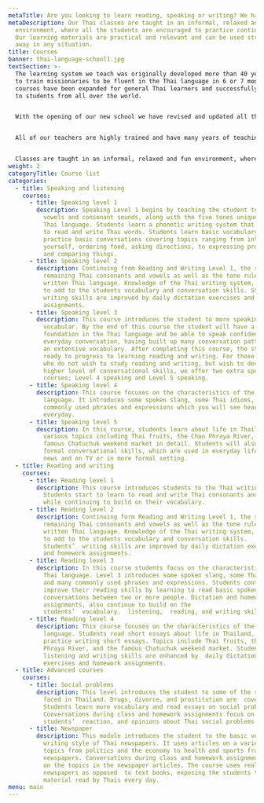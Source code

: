 ```yaml
---
metaTitle: Are you looking to learn reading, speaking or writing? We have it all!
metaDescription: Our Thai classes are taught in an informal, relaxed and fun
  environment, where all the students are encouraged to practice continuously.
  Our learning materials are practical and relevant and can be used straight
  away in any situation.
title: Courses
banner: thai-language-school1.jpg
textSection: >-
  The learning system we teach was originally developed more than 40 years ago
  to train missionaries to be fluent in the Thai language in 6 or 7 months, the
  courses have been expanded for general Thai learners and successfully taught
  to students from all over the world.


  With the opening of our new school we have revised and updated all the course materials, so everything you will learn is relevant to modern Thai society while still teaching you all about our beautiful Thai culture and traditions.


  All of our teachers are highly trained and have many years of teaching experience. We are committed to excellence in the teaching of the Thai language and strive to make our students the best language students they can be. We are passionate about teaching Thai language!


  Classes are taught in an informal, relaxed and fun environment, where all the students are encouraged to participate in all areas of Thai language and practice continuously. Students learn materials that are practical and relevant and can be used straight away in any situation.
weight: 2
categoryTitle: Course list
categories:
  - title: Speaking and listening
    courses:
      - title: Speaking level 1
        description: Speaking Level 1 begins by teaching the student to pronounce Thai
          vowels and consonant sounds, along with the five tones unique to the
          Thai language. Students learn a phonetic writing system that is used
          to read and write Thai words. Students learn basic vocabulary and
          practice basic conversations covering topics ranging from introducing
          yourself, ordering food, asking directions, to expressing preferences
          and comparing things.
      - title: Speaking level 2
        description: Continuing from Reading and Writing Level 1, the students learn the
          remaining Thai consonants and vowels as well as the tone rules of the
          written Thai language. Knowledge of the Thai writing system, continues
          to add to the students vocabulary and conversation skills. Students’
          writing skills are improved by daily dictation exercises and homework
          assignments.
      - title: Speaking level 3
        description: This course introduces the student to more speaking patterns and
          vocabular. By the end of this course the student will have a strong
          foundation in the Thai language and be able to speak confidently in
          everyday conversation, having built up many conversation patterns and
          an extensive vocabulary. After completing this course, the student is
          ready to progress to learning reading and writing. For those students
          who do not wish to study reading and writing, but wish to developer a
          higher level of conversational skills, we offer two extra speaking
          courses; Level 4 speaking and Level 5 speaking.
      - title: Speaking level 4
        description: This course focuses on the characteristics of the spoken Thai
          language. It introduces some spoken slang, some Thai idioms, and many
          commonly used phrases and expressions which you will see hear and use
          everyday.
      - title: Speaking level 5
        description: In this course, students learn about life in Thailand, and discuss
          various topics including Thai fruits, the Chao Phraya River, and the
          famous Chatuchuk weekend market in detail. Students will also learn
          formal conversational skills, which are used in everyday life, in the
          news and on TV or in more formal setting.
  - title: Reading and writing
    courses:
      - title: Reading level 1
        description: This course introduces students to the Thai writing system.
          Students start to learn to read and write Thai consonants and vowels,
          while continuing to build on their vocabulary.
      - title: Reading level 2
        description: Continuing form Reading and Writing Level 1, the students learn the
          remaining Thai consonants and vowels as well as the tone rules of the
          written Thai language. Knowledge of the Thai writing system, continues
          to add to the students vocabulary and conversation skills.
          Students’  writing skills are improved by daily dictation exercises
          and homework assignments.
      - title: Reading level 3
        description: In this course students focus on the characteristics of the spoken
          Thai language. Level 3 introduces some spoken slang, some Thai idioms,
          and many commonly used phrases and expressions. Students continue to
          improve their reading skills by learning to read basic spoken
          conversations between two or more people. Dictation and homework
          assignments, also continue to build on the
          students’  vocabulary,  listening,  reading, and writing skills
      - title: Reading level 4
        description: This course focuses on the characteristics of the written Thai
          language. Students read short essays about life in Thailand, and
          practice writing short essays. Topics include Thai fruits, the Chao
          Phraya River, and the famous Chatuchuk weekend market. Students’
          listening and writing skills are enhanced by  daily dictation
          exercises and homework assignments.
  - title: Advanced courses
    courses:
      - title: Social problems
        description: This level introduces the student to some of the social problems
          faced in Thailand. Drugs, divorce, and prostitution are  covered.
          Students learn more vocabulary and read essays on social problems.
          Conversations during class and homework assignments focus on
          students’  reaction, and opinions about Thai social problems.
      - title: Newspaper
        description: This module introduces the student to the basic vocabulary and
          writing style of Thai newspapers. It uses articles on a variety of
          topics from politics and the economy to health and sports from past
          newspapers. Conversations during class and homework assignments focus
          on the topics in the newspaper articles. The course uses real
          newspapers as opposed  to text books, exposing the students to real
          material read by Thais every day.
menu: main
---
```


